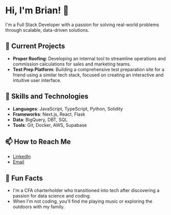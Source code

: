 # Hi, I'm Brian! 👋

I'm a Full Stack Developer with a passion for solving real-world problems through scalable, data-driven solutions. 

## 🔭 Current Projects
- **Proper Roofing**: Developing an internal tool to streamline operations and commission calculations for sales and marketing teams.
- **Test Prep Platform**: Building a comprehensive test preparation site for a friend using a similar tech stack, focused on creating an interactive and intuitive user interface.

## 🚀 Skills and Technologies
- **Languages**: JavaScript, TypeScript, Python, Solidity
- **Frameworks**: Next.js, React, Flask
- **Data**: BigQuery, DBT, SQL
- **Tools**: Git, Docker, AWS, Supabase

## 📫 How to Reach Me
- [LinkedIn](https://www.linkedin.com/in/brian-wilkes-821876329)
- [Email](mailto:brian@bwadvising.com)

## 🌱 Fun Facts
- I'm a CFA charterholder who transitioned into tech after discovering a passion for data science and coding.
- When I'm not coding, you'll find me playing music or exploring the outdoors with my family.
